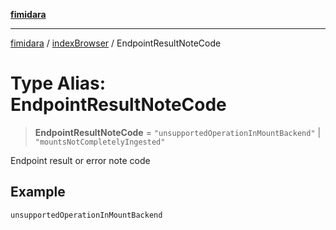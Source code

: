 [**fimidara**](../../README.md)

***

[fimidara](../../modules.md) / [indexBrowser](../README.md) / EndpointResultNoteCode

# Type Alias: EndpointResultNoteCode

> **EndpointResultNoteCode** = `"unsupportedOperationInMountBackend"` \| `"mountsNotCompletelyIngested"`

Endpoint result or error note code

## Example

```
unsupportedOperationInMountBackend
```
